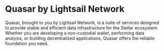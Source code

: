 # Quasar by Lightsail Network

Quasar, brought to you by Lightsail Network, is a suite of services designed to provide stable and efficient data infrastructure for the Stellar ecosystem. Whether you are developing a non-custodial wallet, performing data analysis, or building decentralized applications, Quasar offers the reliable foundation you need.
